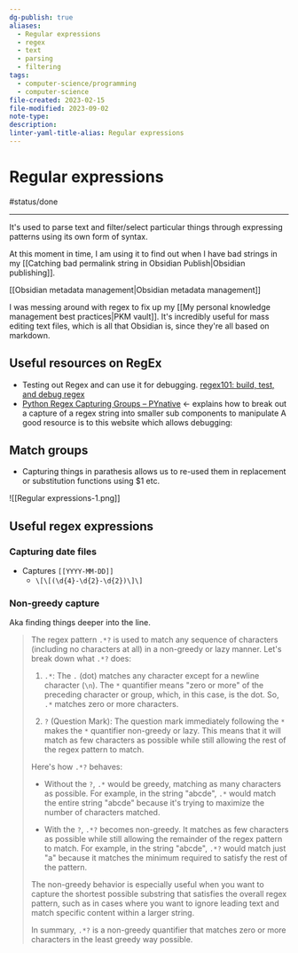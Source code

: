 ```yaml
---
dg-publish: true
aliases:
  - Regular expressions
  - regex
  - text
  - parsing
  - filtering
tags:
  - computer-science/programming
  - computer-science
file-created: 2023-02-15
file-modified: 2023-09-02
note-type: 
description: 
linter-yaml-title-alias: Regular expressions
---
```


# Regular expressions

#status/done

---

It's used to parse text and filter/select particular things through expressing patterns using its own form of syntax.

At this moment in time, I am using it to find out when I have bad strings in my [[Catching bad permalink string in Obsidian Publish|Obsidian publishing]].

[[Obsidian metadata management|Obsidian metadata management]]

I was messing around with regex to fix up my [[My personal knowledge management best practices|PKM vault]]. It's incredibly useful for mass editing text files, which is all that Obsidian is, since they're all based on markdown.

## Useful resources on RegEx

- Testing out Regex and can use it for debugging. [regex101: build, test, and debug regex](https://regex101.com/)
- [Python Regex Capturing Groups – PYnative](https://pynative.com/python-regex-capturing-groups/) <- explains how to break out a capture of a regex string into smaller sub components to manipulate
A good resource is to this website which allows debugging:

## Match groups

- Capturing things in parathesis allows us to re-used them in replacement or substitution functions using $1 etc.

![[Regular expressions-1.png]]
## Useful regex expressions

### Capturing date files

- Captures `[[YYYY-MM-DD]]`
	- `\[\[(\d{4}-\d{2}-\d{2})\]\]`

### Non-greedy capture

Aka finding things deeper into the line.

> The regex pattern `.*?` is used to match any sequence of characters (including no characters at all) in a non-greedy or lazy manner. Let's break down what `.*?` does:
>
> 1. `.*`: The `.` (dot) matches any character except for a newline character (`\n`). The `*` quantifier means "zero or more" of the preceding character or group, which, in this case, is the dot. So, `.*` matches zero or more characters.
>
> 2. `?` (Question Mark): The question mark immediately following the `*` makes the `*` quantifier non-greedy or lazy. This means that it will match as few characters as possible while still allowing the rest of the regex pattern to match.
>
> Here's how `.*?` behaves:
>
> - Without the `?`, `.*` would be greedy, matching as many characters as possible. For example, in the string "abcde", `.*` would match the entire string "abcde" because it's trying to maximize the number of characters matched.
>
> - With the `?`, `.*?` becomes non-greedy. It matches as few characters as possible while still allowing the remainder of the regex pattern to match. For example, in the string "abcde", `.*?` would match just "a" because it matches the minimum required to satisfy the rest of the pattern.
>
> The non-greedy behavior is especially useful when you want to capture the shortest possible substring that satisfies the overall regex pattern, such as in cases where you want to ignore leading text and match specific content within a larger string.
>
> In summary, `.*?` is a non-greedy quantifier that matches zero or more characters in the least greedy way possible.



